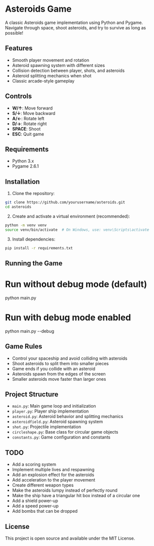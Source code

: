 # Asteroids Game

A classic Asteroids game implementation using Python and Pygame. Navigate through space, shoot asteroids, and try to survive as long as possible!

## Features

- Smooth player movement and rotation
- Asteroid spawning system with different sizes
- Collision detection between player, shots, and asteroids
- Asteroid splitting mechanics when shot
- Classic arcade-style gameplay

## Controls

- **W/↑**: Move forward
- **S/↓**: Move backward
- **A/←**: Rotate left
- **D/→**: Rotate right
- **SPACE**: Shoot
- **ESC**: Quit game

## Requirements

- Python 3.x
- Pygame 2.6.1

## Installation

1. Clone the repository:

```bash
git clone https://github.com/yourusername/asteroids.git
cd asteroids
```

2. Create and activate a virtual environment (recommended):

```bash
python -m venv venv
source venv/bin/activate  # On Windows, use: venv\Scripts\activate
```

3. Install dependencies:

```bash
pip install -r requirements.txt
```

## Running the Game

# Run without debug mode (default)

python main.py

# Run with debug mode enabled

python main.py --debug

## Game Rules

- Control your spaceship and avoid colliding with asteroids
- Shoot asteroids to split them into smaller pieces
- Game ends if you collide with an asteroid
- Asteroids spawn from the edges of the screen
- Smaller asteroids move faster than larger ones

## Project Structure

- `main.py`: Main game loop and initialization
- `player.py`: Player ship implementation
- `asteroid.py`: Asteroid behavior and splitting mechanics
- `asteroidfield.py`: Asteroid spawning system
- `shot.py`: Projectile implementation
- `circleshape.py`: Base class for circular game objects
- `constants.py`: Game configuration and constants

## TODO

- Add a scoring system
- Implement multiple lives and respawning
- Add an explosion effect for the asteroids
- Add acceleration to the player movement
- Create different weapon types
- Make the asteroids lumpy instead of perfectly round
- Make the ship have a triangular hit box instead of a circular one
- Add a shield power-up
- Add a speed power-up
- Add bombs that can be dropped

## License

This project is open source and available under the MIT License.
